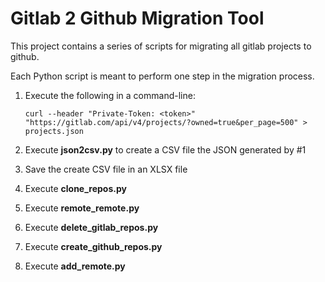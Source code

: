 # Gitlab 2 Github Migration Tool

This project contains a series of scripts for migrating all gitlab projects to github.

Each Python script is meant to perform one step in the migration process.

1. Execute the following in a command-line:

    `curl --header "Private-Token: <token>" "https://gitlab.com/api/v4/projects/?owned=true&per_page=500" > projects.json`

2. Execute **json2csv.py** to create a CSV file the JSON generated by #1

3. Save the create CSV file in an XLSX file

4. Execute **clone_repos.py**

5. Execute **remote_remote.py**

6. Execute **delete_gitlab_repos.py**

7. Execute **create_github_repos.py**

8. Execute **add_remote.py**